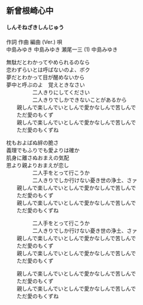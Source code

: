 
## 新曾根崎心中
#### しんそねざきしんじゅう

作詞  作曲  編曲 (Ver.)   唄  
中島みゆき   中島みゆき   瀬尾一三 (1)  中島みゆき  
  
  
無駄だとわかってやめられるのなら  
恋わずらいとは呼ばないのよ、ボク  
夢だとわかって目が醒めないから  
夢中と呼ぶのよ　覚えときなさい  
　　　　　二人きりにしてください  
　　　　　二人きりでしかできないことがあるから  
　　親しんで楽しんでいとしんで愛かなしんで苦しんで  
　　ただ愛のもくず  
　　親しんで楽しんでいとしんで愛かなしんで苦しんで  
　　ただ愛のもくずね  
  
枕もおよばぬ絆の脆さ  
義理でもふりでも愛よりは確か  
肌身に離さぬおまえの気配  
恩より親よりおまえが恋し  
　　　　　二人手をとって行こうか  
　　　　　二人きりでしか行けない憂き世の浄土、さァ  
　　親しんで楽しんでいとしんで愛かなしんで苦しんで  
　　ただ愛のもくず  
　　親しんで楽しんでいとしんで愛かなしんで苦しんで  
　　ただ愛のもくずね  
  
　　　　　二人手をとって行こうか  
　　　　　二人きりでしか行けない憂き世の浄土、さァ  
　　親しんで楽しんでいとしんで愛かなしんで苦しんで  
　　ただ愛のもくず  
　　親しんで楽しんでいとしんで愛かなしんで苦しんで  
　　ただ愛のもくず  
  
　　親しんで楽しんでいとしんで愛かなしんで苦しんで  
　　ただ愛のもくず  
　　親しんで楽しんでいとしんで愛かなしんで苦しんで  
　　ただ愛のもくずね  